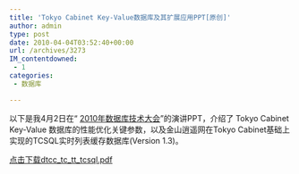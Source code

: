 ```yaml
---
title: 'Tokyo Cabinet Key-Value数据库及其扩展应用PPT[原创]'
author: admin
type: post
date: 2010-04-04T03:52:40+00:00
url: /archives/3273
IM_contentdowned:
 - 1
categories:
 - 数据库

---
```

以下是我4月2日在“ [2010年数据库技术大会](http://dtcc.it168.com/)”的演讲PPT，介绍了 Tokyo Cabinet Key-Value 数据库的性能优化关键参数，以及金山逍遥网在Tokyo Cabinet基础上实现的TCSQL实时列表缓存数据库(Version 1.3)。

[点击下载dtcc\_tc\_tt_tcsql.pdf][1]

 [1]: /wp-content/uploads/2010/04/dtcc_tc_tt_tcsql.pdf